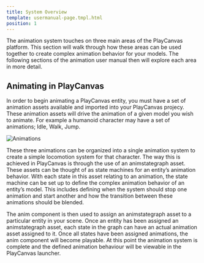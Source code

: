 ```yaml
---
title: System Overview
template: usermanual-page.tmpl.html
position: 1
---
```


The animation system touches on three main areas of the PlayCanvas platform. This section will walk through how these areas can be used together to create complex animation behavior for your models. The following sections of the animation user manual then will explore each area in more detail.

## Animating in PlayCanvas

In order to begin animating a PlayCanvas entity, you must have a set of animation assets available and imported into your PlayCanvas projecy. These animation assets will drive the animation of a given model you wish to animate. For example a humanoid character may have a set of animations; Idle, Walk, Jump.

![Animations][1]

These three animations can be organized into a single animation system to create a simple locomotion system for that character. The way this is achieved in PlayCanvas is through the use of an animstategraph asset. These assets can be thought of as state machines for an entity’s animation behavior. With each state in this asset relating to an animation, the state machine can be set up to define the complex animation behavior of an entity’s model. This includes defining when the system should stop one animation and start another and how the transition between these animations should be blended.

The anim component is then used to assign an animstategraph asset to a particular entity in your scene. Once an entity has been assigned an animstategraph asset, each state in the graph can have an actual animation asset assigned to it. Once all states have been assigned animations, the anim component will become playable. At this point the animation system is complete and the defined animation behaviour will be viewable in the PlayCanvas launcher.

[1]: /images/user-manual/anim/animations.gif
